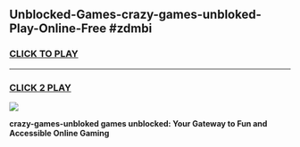 
## Unblocked-Games-crazy-games-unbloked-Play-Online-Free #zdmbi
<h3>
<a href="https://us.freeplayer.one?title=crazy-games-unbloked&ref=10M">CLICK TO PLAY</a></h3>
<hr>

<h3>
<a href="https://us.freeplayer.one?title=crazy-games-unbloked&ref=10M">CLICK 2 PLAY</a>
  
</h3>

<a href="https://us.freeplayer.one?title=crazy-games-unbloked&ref=10M"><img src="https://clearcache.store/games.png"></a>


**crazy-games-unbloked games unblocked: Your Gateway to Fun and Accessible Online Gaming**
